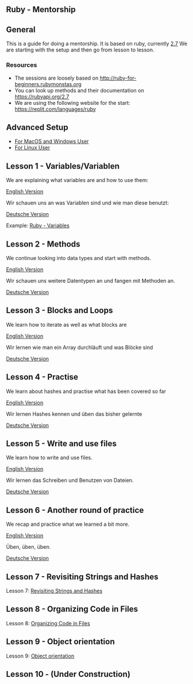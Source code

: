 ## Ruby - Mentorship

## General

This is a guide for doing a mentorship. It is based on ruby, currently [2.7](https://rubyapi.org/2.7)
We are starting with the setup and then go from lesson to lesson.

### Resources

* The sessions are loosely based on http://ruby-for-beginners.rubymonstas.org
* You can look up methods and their documentation on https://rubyapi.org/2.7
* We are using the following website for the start: https://replit.com/languages/ruby

## Advanced Setup

- [For MacOS and Windows User](/lessons/setup.md#for-macos-and-windows-user)
- [For Linux User](/lessons/setup.md#for-linux-user)

## Lesson 1 - Variables/Variablen

We are explaining what variables are and how to use them:

[English Version](/lessons/1-variables.md#english)

Wir schauen uns an was Variablen sind und wie man diese benutzt:

[Deutsche Version](/lessons/1-variables.md#german)

Example: [Ruby - Variables](/lessons/examples/1_variables.rb)

## Lesson 2 - Methods

We continue looking into data types and start with methods.

[English Version](/lessons/2-methods.md#english)

Wir schauen uns weitere Datentypen an und fangen mit Methoden an.

[Deutsche Version](/lessons/2-methods.md#german)

## Lesson 3 - Blocks and Loops

We learn how to iterate as well as what blocks are

[English Version](/lessons/3-blocks-and-loops.md#english)

Wir lernen wie man ein Array durchläuft und was Blöcke sind

[Deutsche Version](/lessons/3-blocks-and-loops.md#german)

## Lesson 4 - Practise

We learn about hashes and practise what has been covered so far

[English Version](/lessons/4-practise.md#english)

Wir lernen Hashes kennen und üben das bisher gelernte

[Deutsche Version](/lessons/4-practise.md#german)

## Lesson 5 - Write and use files

We learn how to write and use files.

[English Version](lessons/5-write-and-use-files.md#english)

Wir lernen das Schreiben und Benutzen von Dateien.

[Deutsche Version](lessons/5-write-and-use-files.md#deutsch)

## Lesson 6 - Another round of practice

We recap and practice what we learned a bit more.

[English Version](lessons/6-practice.md#english)

Üben, üben, üben.

[Deutsche Version](lessons/6-practice.md#deutsch)

## Lesson 7 - Revisiting Strings and Hashes

Lesson 7: [Revisiting Strings and Hashes](lessons/7-revisiting-strings-and-hashes.md)

## Lesson 8 - Organizing Code in Files

Lesson 8: [Organizing Code in Files](lessons/8-organizing-code-in-files.md)

## Lesson 9 - Object orientation

Lesson 9: [Object orientation](lessons/9-object-orientation.md)

## Lesson 10 - (Under Construction)
